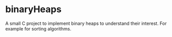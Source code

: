 # binaryHeaps
A small C project to implement binary heaps to understand their interest. For example for sorting algorithms.
